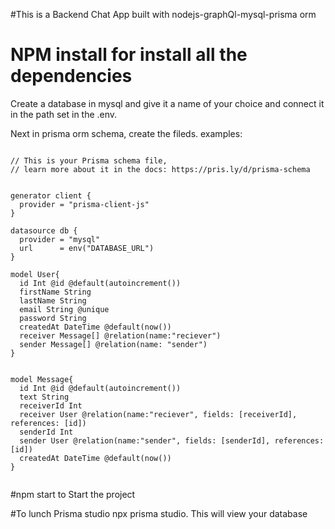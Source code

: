 #This is a Backend Chat App built with nodejs-graphQl-mysql-prisma orm

# NPM install for install all the dependencies
Create a database in mysql and give it a name of your choice and connect it in the path set in the .env.

Next in prisma orm schema, create the fileds. examples:


``````````````````````````````````````````````````````````````````

// This is your Prisma schema file,
// learn more about it in the docs: https://pris.ly/d/prisma-schema


generator client {
  provider = "prisma-client-js"
}

datasource db {
  provider = "mysql"
  url      = env("DATABASE_URL")
}

model User{
  id Int @id @default(autoincrement())
  firstName String
  lastName String
  email String @unique
  password String
  createdAt DateTime @default(now())
  receiver Message[] @relation(name:"reciever")
  sender Message[] @relation(name: "sender")
}


model Message{
  id Int @id @default(autoincrement())
  text String
  receiverId Int
  receiver User @relation(name:"reciever", fields: [receiverId], references: [id])
  senderId Int
  sender User @relation(name:"sender", fields: [senderId], references: [id])
  createdAt DateTime @default(now())
}


``````````````````````````````````````````````````````````````````

#npm start to Start the project

#To lunch Prisma studio
npx prisma studio. This will view your database
